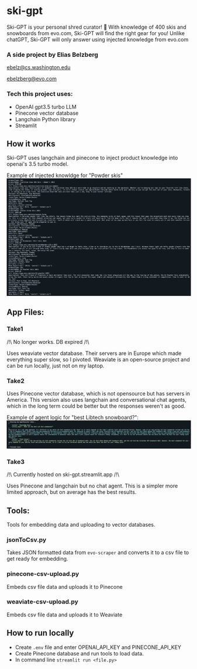 # ski-gpt
Ski-GPT is your personal shred curator! 🤟
With knowledge of 400 skis and snowboards from evo.com, Ski-GPT will find the right gear for you!
Unlike chatGPT, Ski-GPT will only answer using injected knowledge from evo.com

### A side project by Elias Belzberg

ebelz@cs.washington.edu

ebelzberg@evo.com

### Tech this project uses:

- OpenAI gpt3.5 turbo LLM
- Pinecone vector database
- Langchain Python library
- Streamlit

## How it works
Ski-GPT uses langchain and pinecone to inject product knowledge into openai's 3.5 turbo model.

Example of injected knowldge for "Powder skis"
![Ski knowledge](/img/context.png)

## App Files:

### Take1
/!\ No longer works. DB expired /!\\

Uses weaviate vector database. Their servers are in Europe which made everything super slow, so I pivoted. Weaviate is an open-source project and can be run locally, just not on my laptop.

### Take2
Uses Pinecone vector database, which is not opensource but has servers in America. This version also uses langchain and conversational chat agents, which in the long term could be better but the responses weren't as good.

Example of agent logic for "best Libtech snowboard?":
![Ski knowledge](/img/agent.png)

### Take3
/!\ Currently hosted on ski-gpt.streamlit.app /!\\

Uses Pinecone and langchain but no chat agent. This is a simpler more limited approach, but on average has the best results.
## Tools:
Tools for embedding data and uploading to vector databases.

### jsonToCsv.py
Takes JSON formatted data from `evo-scraper` and converts it to a csv file to get ready for embedding.

### pinecone-csv-upload.py
Embeds csv file data and uploads it to Pinecone

### weaviate-csv-upload.py
Embeds csv file data and uploads it to Weaviate

## How to run locally
- Create `.env` file and enter OPENAI_API_KEY and PINECONE_API_KEY
- Create Pinecone database and run tools to load data.
- In command line `streamlit run <file.py>`